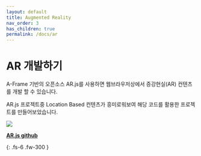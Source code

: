 ```yaml
---
layout: default
title: Augmented Reality
nav_order: 3
has_children: true
permalink: /docs/ar
---
```


# AR 개발하기

A-Frame 기반의 오픈소스 AR.js를 사용하면 웹브라우저상에서 
증강현실(AR) 컨텐츠를 개발 할 수 있습니다.

AR.js 프로젝트중 Location Based 컨텐츠가 흥미로워보여
해당 코드를 활용한 프로젝트를 만들어보았습니다.

<img src='https://raw.githubusercontent.com/jeromeetienne/AR.js/master/AR.js-1920-1080-HD.png'>

[**AR.js github**](https://github.com/jeromeetienne/AR.js/blob/master/README.md)   

{: .fs-6 .fw-300 }
